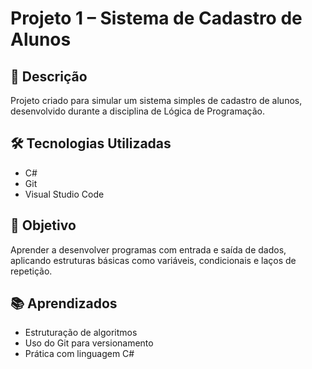 # Projeto 1 – Sistema de Cadastro de Alunos

## 🧾 Descrição
Projeto criado para simular um sistema simples de cadastro de alunos, desenvolvido durante a disciplina de Lógica de Programação.

## 🛠️ Tecnologias Utilizadas
- C#
- Git
- Visual Studio Code

## 🎯 Objetivo
Aprender a desenvolver programas com entrada e saída de dados, aplicando estruturas básicas como variáveis, condicionais e laços de repetição.

## 📚 Aprendizados
- Estruturação de algoritmos
- Uso do Git para versionamento
- Prática com linguagem C#
